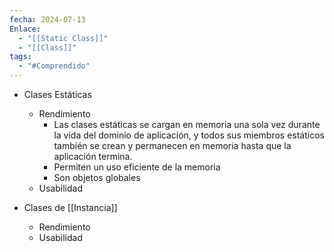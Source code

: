 ```yaml
---
fecha: 2024-07-13
Enlace:
  - "[[Static Class]]"
  - "[[Class]]"
tags:
  - "#Comprendido"
---
```

- Clases Estáticas
    - Rendimiento
	    - Las clases estáticas se cargan en memoria una sola vez durante la vida del dominio de aplicación, y todos sus miembros estáticos también se crean y permanecen en memoria hasta que la aplicación termina.
	    - Permiten un uso eficiente de la memoria
	    - Son objetos globales
    - Usabilidad
    
- Clases de [[Instancia]]
    - Rendimiento
    - Usabilidad


